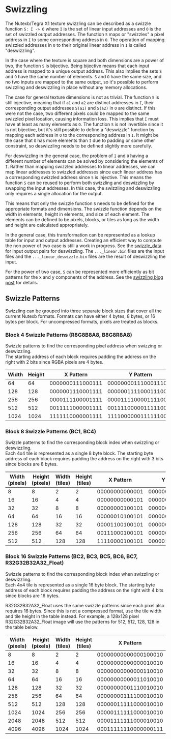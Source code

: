 # Swizzling
The Nutexb/Tegra X1 texture swizzling can be described as a swizzle function `S: I -> O` where `I` is the set of linear input addresses and `O` is the set of swizzled output addresses. The function `S` maps or "swizzles" a pixel address in `I` to some corresponding address in `O`. The operation of mapping swizzled addresses in `O` to their original linear address in `I` is called "deswizzling". 

In the case where the texture is square and both dimensions are a power of two, the function `S` is bijective. Being bijective means that each input address is mapped to a unique output address. This also implies the sets `S` and `O` have the same number of elements. `S` and `O` have the same size, and no two inputs are mapped to the same output, so it's possible to perform swizzling and deswizzling in place without any memory allocations.  

The case for general texture dimensions is not as trivial. The function `S` is still injective, meaning that if `a1` and `a2` are distinct addresses in `I`, their corresponding output addresses `S(a1)` and `S(a2)` in `O` are distinct. If this were not the case, two different pixels could be mapped to the same swizzled pixel location, causing information loss. This implies that `I` must have at least as many elements as `O`. The function `S` is not invertible since it is not bijective, but it's still possible to define a "deswizzle" function by mapping each address in `O` to the corresponding address in `I`. It might be the case that `O` has more elements than `I` due to padding or some other constraint, so deswizzling needs to be defined slightly more carefully.  

For deswizzling in the general case, the problem of `I` and `O` having a different number of elements can be solved by considering the elements of `I`. Rather than mapping swizzled addresses to linear addresses, we can map linear addresses to swizzled addresses since each linear address has a corresponding swizzled address since `S` is injective. This means the function `S` can be reused to perform both swizzling and deswizzling by swapping the input addresses. In this case, the swizzling and deswizzling only requires a single allocation for the output.  

This means that only the swizzle function `S` needs to be defined for the appropriate formats and dimensions. The swizzle function depends on the width in elements, height in elements, and size of each element. The elements can be defined to be pixels, blocks, or tiles as long as the width and height are calculated appropriately. 

In the general case, this transformation can be represented as a lookup table for input and output addresses. Creating an efficient way to compute the non power of two case is still a work in progress. See the [swizzle_data](https://github.com/ScanMountGoat/nutexb_swizzle/tree/main/swizzle_data) for input output pairs for deswizzling. The `..._linear.bin` files are the input files and the `..._linear_deswizzle.bin` files are the result of deswizzling the input.

For the power of two case, `S` can be represented more efficiently as bit patterns for the x and y components of the address. See the [swizzling blog post](https://fgiesen.wordpress.com/2011/01/17/texture-tiling-and-swizzling/) for details.


## Swizzle Patterns
Swizzling can be grouped into three separate block sizes that cover all the current Nutexb formats. Formats can have either 4 bytes, 8 bytes, or 16 bytes per block. For uncompressed formats, pixels are treated as blocks.

### Block 4 Swizzle Patterns (R8G8B8A8, B8G8R8A8)
Swizzle patterns to find the corresponding pixel address when swizzing or deswizzling.  
The starting address of each block requires padding the address on the right with 2 bits since RGBA pixels are 4 bytes.  

| Width | Height | X Pattern | Y Pattern |
| --- | --- | --- | ------- |
| 64   | 64   | 0000000111000111 | 00000000111000111000 |
| 128  | 128  | 0000001110001111 | 00000011110001110000 |
| 256  | 256  | 0000111100001111 | 00001111000011110000 |
| 512  | 512  | 0011111000001111 | 00111100000111110000 |
| 1024 | 1024 | 1111110000001111 | 11110000001111110000 |

### Block 8 Swizzle Patterns (BC1, BC4)
Swizzle patterns to find the corresponding block index when swizzling or deswizzling.  
Each 4x4 tile is represented as a single 8 byte block. The starting byte address of each block requires 
padding the address on the right with 3 bits since blocks are 8 bytes.  

| Width (pixels) | Height (pixels) | Width (tiles) | Height (tiles) | X Pattern | Y Pattern |
| --- | --- | --- | --- | --- | --- |
| 8   | 8   | 2   | 2   | 00000000000001 | 000000000000010 |
| 16  | 16  | 4   | 4   | 00000000000101 | 000000000001010 |
| 32  | 32  | 8   | 8   | 00000000100101 | 000000000011010 |
| 64  | 64  | 16  | 16  | 00000010100101 | 000000001011010 |
| 128 | 128 | 32  | 32  | 00001100100101 | 000000011011010 |
| 256 | 256 | 64  | 64  | 00111000100101 | 000000111011010 |
| 512 | 512 | 128 | 128 | 11110000100101 | 000001111011010 |

### Block 16 Swizzle Patterns (BC2, BC3, BC5, BC6, BC7, R32G32B32A32_Float)
Swizzle patterns to find the corresponding block index when swizzling or deswizzling.  
Each 4x4 tile is represented as a single 16 byte block. The starting byte address of each block requires 
padding the address on the right with 4 bits since blocks are 16 bytes.  

R32G32B32A32_Float uses the same swizzle patterns since each pixel also requires 16 bytes. 
Since this is not a compressed format, use the tile width and tile height in the table instead. 
For example, a 128x128 pixel R32G32B32A32_Float image will use the patterns for 512, 512, 128, 128 in the table below.

| Width (pixels) | Height (pixels) | Width (tiles) | Height (tiles) | X Pattern | Y Pattern |
| --- | --- | --- | --- | --- | --- |
| 8    | 8    | 2    | 2    | 00000000000000100010 | 00000000000000100001 |
| 16   | 16   | 4    | 4    | 00000000000000010010 | 00000000000000000101 |
| 32   | 32   | 8    | 8    | 00000000000000110010 | 00000000000000001101 |
| 64   | 64   | 16   | 16   | 00000000000011010010 | 00000000000000101101 |
| 128  | 128  | 32   | 32   | 00000000001110010010 | 00000000000001101101 |
| 256  | 256  | 64   | 64   | 00000000111100010010 | 00000000000011101101 |
| 512  | 512  | 128  | 128  | 00000011111000010010 | 00000000000111101101 |
| 1024 | 1024 | 256  | 256  | 00000111111000010010 | 00001000000111101101 |
| 2048 | 2048 | 512  | 512  | 00001111111000010010 | 00110000000111101101 |
| 4096 | 4096 | 1024 | 1024 | 00011111110000000111 | 11100000001111111000 |

